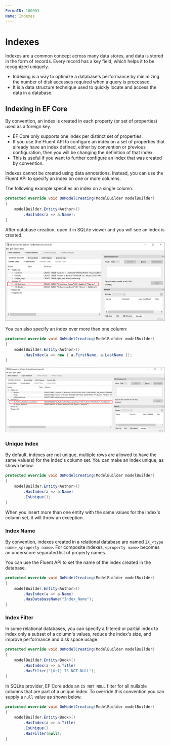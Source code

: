 ```yaml
---
PermaID: 100003
Name: Indexes
---
```


# Indexes

Indexes are a common concept across many data stores, and data is stored in the form of records. Every record has a key field, which helps it to be recognized uniquely.

 - Indexing is a way to optimize a database's performance by minimizing the number of disk accesses required when a query is processed.
 - It is a data structure technique used to quickly locate and access the data in a database.

## Indexing in EF Core

By convention, an index is created in each property (or set of properties) used as a foreign key.

 - EF Core only supports one index per distinct set of properties. 
 - If you use the Fluent API to configure an index on a set of properties that already have an index defined, either by convention or previous configuration, then you will be changing the definition of that index. 
 - This is useful if you want to further configure an index that was created by convention.

Indexes cannot be created using data annotations. Instead, you can use the Fluent API to specify an index on one or more columns.

The following example specifies an index on a single column.

```csharp
protected override void OnModelCreating(ModelBuilder modelBuilder)
{
    modelBuilder.Entity<Author>()
        .HasIndex(a => a.Name);
}
```

After database creation, open it in SQLite viewer and you will see an index is created.

<img src="images/indexes-1.png">

You can also specify an index over more than one column:

```csharp
protected override void OnModelCreating(ModelBuilder modelBuilder)
{
    modelBuilder.Entity<Author>()
        .HasIndex(a => new { a.FirstName, a.LastName });
}
```

<img src="images/indexes-2.png">

### Unique Index

By default, indexes are not unique, multiple rows are allowed to have the same value(s) for the index's column set. You can make an index unique, as shown below.

```csharp
protected override void OnModelCreating(ModelBuilder modelBuilder)
{
    modelBuilder.Entity<Author>()
        .HasIndex(a => a.Name)
        .IsUnique();
}

```

When you insert more than one entity with the same values for the index's column set, it will throw an exception.

### Index Name

By convention, indexes created in a relational database are named `IX_<type name>_<property name>`. For composite indexes, `<property name>` becomes an underscore separated list of property names.

You can use the Fluent API to set the name of the index created in the database.

```csharp
protected override void OnModelCreating(ModelBuilder modelBuilder)
{
    modelBuilder.Entity<Author>()
        .HasIndex(a => a.Name)
        .HasDatabaseName("Index_Name");
}
```

### Index Filter

In some relational databases, you can specify a filtered or partial index to index only a subset of a column's values, reduce the index's size, and improve performance and disk space usage.

```csharp
protected override void OnModelCreating(ModelBuilder modelBuilder)
{
    modelBuilder.Entity<Book>()
        .HasIndex(a => a.Title)
        .HasFilter("[Url] IS NOT NULL");
}
```

In SQLite provider, EF Core adds an `IS NOT NULL` filter for all nullable columns that are part of a unique index. To override this convention you can supply a `null` value as shown below.

```csharp
protected override void OnModelCreating(ModelBuilder modelBuilder)
{
    modelBuilder.Entity<Book>()
        .HasIndex(a => a.Title)
        .IsUnique()
        .HasFilter(null);
}
```

